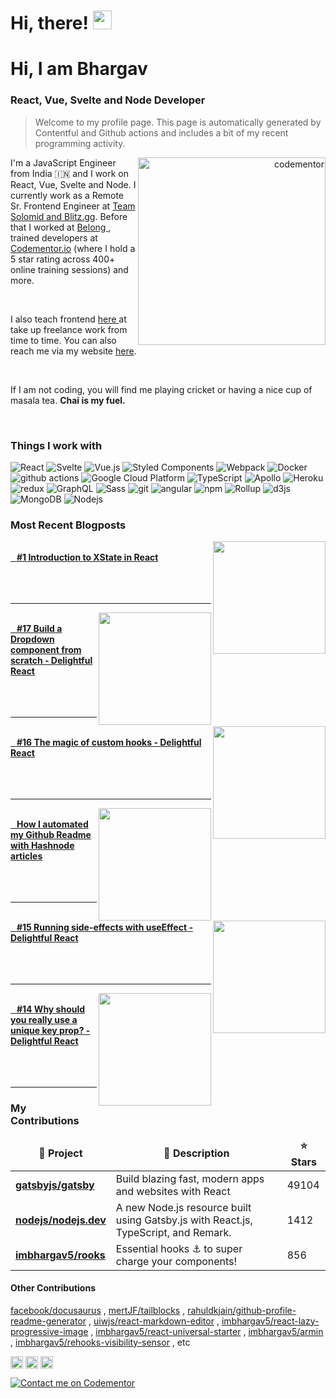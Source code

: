 <h1>Hi, there! <img src="https://emojis.slackmojis.com/emojis/images/1536351075/4594/blob-wave.gif?1536351075" width="30"/> </h1>

<h1> Hi, I am Bhargav </h1>
<h3> React, Vue, Svelte and Node Developer</h3> 

> Welcome to my profile page. This page is automatically generated by Contentful and Github actions and includes a bit of my recent programming activity.

<a align="right"  href="https://www.codementor.io/@imbhargav5?refer=badge"><img align="right" alt="codementor" height="300" src="https://images.ctfassets.net/zcbonpo0bw5g/5PSfhdW7N0Vf8KNHVMw0z2/8367bc6678cdca6ce63a47cdfb100486/Screenshot_2020-08-16_at_6.00.52_PM.png"/> </a>

<p align="left"> I'm a JavaScript Engineer from India 🇮🇳 and I work on React, Vue, Svelte and Node. I currently work as a Remote Sr. Frontend Engineer at <a href="https://tsm.gg" target="_blank">Team Solomid and Blitz.gg</a>. Before that I worked at <a href="https://belong.co"  target="_blank">Belong </a>, trained developers at <a href="https://codementor.io/imbhargav5" target="_blank">Codementor.io</a> (where I hold a 5 star rating across 400+ online training sessions) and more. </p>



<br/>

<p> I also teach frontend <a href="https://www.youtube.com/channel/UC4gKWR53xDzybMwm8Y61ukA"  target="_blank">here </a> at take up freelance work from time to time. You can also reach me via my website <a href="https://imbhargav5.com" target="_blank">here<a/>.</p>
<br/>
<p>If I am not coding, you will find me playing cricket or having a nice cup of masala tea. <b>Chai is my fuel.</b> <p>
<br/>
<h3>Things I work with</h3>

<p align="left">
  <img alt="React" src="https://img.shields.io/badge/-React-45b8d8?style=flat-square&logo=react&logoColor=white" />
  <img alt="Svelte" src="https://img.shields.io/badge/-Svelte-ff3e00?style=flat-square&logo=svelte&logoColor=white"/>
  <img alt="Vue.js" src="https://img.shields.io/badge/-Vue-4fc08d?style=flat-square&logo=Vue.js&logoColor=white"/>
  <img alt="Styled Components" src="https://img.shields.io/badge/-Styled_Components-db7092?style=flat-square&logo=styled-components&logoColor=white" />
  <img alt="Webpack" src="https://img.shields.io/badge/-Webpack-8DD6F9?style=flat-square&logo=webpack&logoColor=white" /> 
  <img alt="Docker" src="https://img.shields.io/badge/-Docker-46a2f1?style=flat-square&logo=docker&logoColor=white" />
  <img alt="github actions" src="https://img.shields.io/badge/-Github_Actions-2088FF?style=flat-square&logo=github-actions&logoColor=white" />
  <img alt="Google Cloud Platform" src="https://img.shields.io/badge/-Google_Cloud_Platform-1a73e8?style=flat-square&logo=google-cloud&logoColor=white" />
  <img alt="TypeScript" src="https://img.shields.io/badge/-TypeScript-007ACC?style=flat-square&logo=typescript&logoColor=white" />
  <img alt="Apollo" src="https://img.shields.io/badge/-Apollo%20GraphQL-311C87?style=flat-square&logo=apollo-graphql&logoColor=white" />
  <img alt="Heroku" src="https://img.shields.io/badge/-Heroku-430098?style=flat-square&logo=heroku&logoColor=white" />
  <img alt="redux" src="https://img.shields.io/badge/-Redux-764ABC?style=flat-square&logo=redux&logoColor=white" />
  <img alt="GraphQL" src="https://img.shields.io/badge/-GraphQL-E10098?style=flat-square&logo=graphql&logoColor=white" />
  <img alt="Sass" src="https://img.shields.io/badge/-Sass-CC6699?style=flat-square&logo=sass&logoColor=white" />
  <img alt="git" src="https://img.shields.io/badge/-Git-F05032?style=flat-square&logo=git&logoColor=white" />
  <img alt="angular" src="https://img.shields.io/badge/-Angular-DD0031?style=flat-square&logo=angular&logoColor=white" />
  <img alt="npm" src="https://img.shields.io/badge/-NPM-CB3837?style=flat-square&logo=npm&logoColor=white" />
  <img alt="Rollup" src="https://img.shields.io/badge/-Rollup-EC4A3F?style=flat-square&logo=rollup.js&logoColor=white" />
  <img alt="d3js" src="https://img.shields.io/badge/-D3.js-F9A03C?style=flat-square&logo=d3.js&logoColor=white" />
  <img alt="MongoDB" src="https://img.shields.io/badge/-MongoDB-13aa52?style=flat-square&logo=mongodb&logoColor=white" />
  <img alt="Nodejs" src="https://img.shields.io/badge/-Nodejs-43853d?style=flat-square&logo=Node.js&logoColor=white" />

</p>

<h3>Most Recent Blogposts</h3>

<div>
    <div>
      <a href="https://blog.imbhargav5.com"><img align="right" width="180" src="https:&#x2F;&#x2F;cdn.hashnode.com&#x2F;res&#x2F;hashnode&#x2F;image&#x2F;upload&#x2F;v1613228755278&#x2F;grnQK0iyO.png" /></a><br/>
	    <a href="https://blog.imbhargav5.com"><b>&nbsp &nbsp#1 Introduction to XState in React</b></a>
      <br/>
      <br/>      
      <br/>
      <br/>      
      <hr/>   
    </div>
    <div>
      <a href="https://blog.imbhargav5.com"><img align="right" width="180" src="https:&#x2F;&#x2F;cdn.hashnode.com&#x2F;res&#x2F;hashnode&#x2F;image&#x2F;upload&#x2F;v1612631698990&#x2F;letyMSSAy.png" /></a><br/>
	    <a href="https://blog.imbhargav5.com"><b>&nbsp &nbsp#17 Build a Dropdown component from scratch - Delightful React</b></a>
      <br/>
      <br/>      
      <br/>
      <br/>      
      <hr/>   
    </div>
    <div>
      <a href="https://blog.imbhargav5.com"><img align="right" width="180" src="https:&#x2F;&#x2F;cdn.hashnode.com&#x2F;res&#x2F;hashnode&#x2F;image&#x2F;upload&#x2F;v1612461373688&#x2F;B-iF032dq.png" /></a><br/>
	    <a href="https://blog.imbhargav5.com"><b>&nbsp &nbsp#16 The magic of custom hooks - Delightful React</b></a>
      <br/>
      <br/>      
      <br/>
      <br/>      
      <hr/>   
    </div>
    <div>
      <a href="https://blog.imbhargav5.com"><img align="right" width="180" src="https:&#x2F;&#x2F;cdn.hashnode.com&#x2F;res&#x2F;hashnode&#x2F;image&#x2F;upload&#x2F;v1612290226246&#x2F;AIZ7wGTrs.png" /></a><br/>
	    <a href="https://blog.imbhargav5.com"><b>&nbsp &nbspHow I automated my Github Readme with Hashnode articles</b></a>
      <br/>
      <br/>      
      <br/>
      <br/>      
      <hr/>   
    </div>
    <div>
      <a href="https://blog.imbhargav5.com"><img align="right" width="180" src="https:&#x2F;&#x2F;cdn.hashnode.com&#x2F;res&#x2F;hashnode&#x2F;image&#x2F;upload&#x2F;v1612122933376&#x2F;C-xdAI3qd.png" /></a><br/>
	    <a href="https://blog.imbhargav5.com"><b>&nbsp &nbsp#15 Running side-effects with useEffect - Delightful React</b></a>
      <br/>
      <br/>      
      <br/>
      <br/>      
      <hr/>   
    </div>
    <div>
      <a href="https://blog.imbhargav5.com"><img align="right" width="180" src="https:&#x2F;&#x2F;cdn.hashnode.com&#x2F;res&#x2F;hashnode&#x2F;image&#x2F;upload&#x2F;v1612000704869&#x2F;kyv1oNaCq.png" /></a><br/>
	    <a href="https://blog.imbhargav5.com"><b>&nbsp &nbsp#14 Why should you really use a unique key prop? - Delightful React</b></a>
      <br/>
      <br/>      
      <br/>
      <br/>      
      <hr/>   
    </div>
</div>

<h3>My Contributions</h3>

<table>
  <thead align="center">
    <tr border: none;>
      <td><b>🎁 Project</b></td>
      <td><b>🎁 Description </b></td>
      <td><b>⭐ Stars</b></td>
    </tr>
  </thead>
  <tbody>
    <tr>
	    <td><a href="https:&#x2F;&#x2F;github.com&#x2F;gatsbyjs&#x2F;gatsby"><b>gatsbyjs/gatsby</b></a></td>
      <td>Build blazing fast, modern apps and websites with React</td>
      <td>49104</td>
    </tr>	  
    <tr>
	    <td><a href="https:&#x2F;&#x2F;github.com&#x2F;nodejs&#x2F;nodejs.dev"><b>nodejs/nodejs.dev</b></a></td>
      <td>A new Node.js resource built using Gatsby.js with React.js, TypeScript, and Remark.</td>
      <td>1412</td>
    </tr>	  
    <tr>
	    <td><a href="https:&#x2F;&#x2F;github.com&#x2F;imbhargav5&#x2F;rooks"><b>imbhargav5/rooks</b></a></td>
      <td>Essential hooks ⚓  to super charge your components!</td>
      <td>856</td>
    </tr>	  
  </tbody>
</table>

<h4>Other Contributions</h4>

 <a href="https:&#x2F;&#x2F;github.com&#x2F;facebook&#x2F;docusaurus">facebook/docusaurus</a> , <a href="https:&#x2F;&#x2F;github.com&#x2F;mertJF&#x2F;tailblocks">mertJF/tailblocks</a> , <a href="https:&#x2F;&#x2F;github.com&#x2F;rahuldkjain&#x2F;github-profile-readme-generator">rahuldkjain/github-profile-readme-generator</a> , <a href="https:&#x2F;&#x2F;github.com&#x2F;uiwjs&#x2F;react-markdown-editor">uiwjs/react-markdown-editor</a> , <a href="https:&#x2F;&#x2F;github.com&#x2F;imbhargav5&#x2F;react-lazy-progressive-image">imbhargav5/react-lazy-progressive-image</a> , <a href="https:&#x2F;&#x2F;github.com&#x2F;imbhargav5&#x2F;react-universal-starter">imbhargav5/react-universal-starter</a> , <a href="https:&#x2F;&#x2F;github.com&#x2F;imbhargav5&#x2F;armin">imbhargav5/armin</a> , <a href="https:&#x2F;&#x2F;github.com&#x2F;imbhargav5&#x2F;rehooks-visibility-sensor">imbhargav5/rehooks-visibility-sensor</a> , etc


<p align="left">
<a href="https://twitter.com/imbhargav5" target="blank"><img align="center" src="https://cdn.jsdelivr.net/npm/simple-icons@3.0.1/icons/twitter.svg" alt="imbhargav5" height="20" width="20" /></a>
<a href="https://stackoverflow.com/users/2621400/bhargav-ponnapalli" target="blank"><img align="center" src="https://cdn.jsdelivr.net/npm/simple-icons@3.0.1/icons/stackoverflow.svg" alt="imbhargav5" height="20" width="20" /></a>
<a href="https://codesandbox.com/imbhargav5" target="blank"><img align="center" src="https://cdn.jsdelivr.net/npm/simple-icons@3.0.1/icons/codesandbox.svg" alt="imbhargav5" height="20" width="20" /></a>
</p>

[![Contact me on Codementor](https://www.codementor.io/m-badges/imbhargav5/book-session.svg)](https://www.codementor.io/@imbhargav5?refer=badge)
